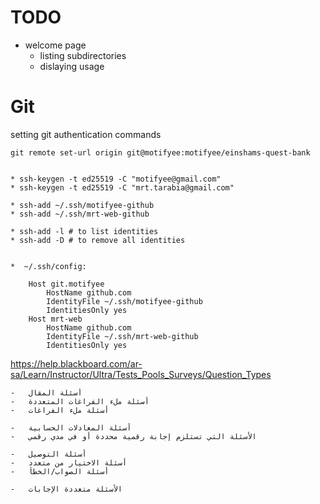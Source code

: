 # TODO

-   welcome page
    -   listing subdirectories
    -   dislaying usage

# Git

setting git authentication commands

    git remote set-url origin git@motifyee:motifyee/einshams-quest-bank


    * ssh-keygen -t ed25519 -C "motifyee@gmail.com"
    * ssh-keygen -t ed25519 -C "mrt.tarabia@gmail.com"

    * ssh-add ~/.ssh/motifyee-github
    * ssh-add ~/.ssh/mrt-web-github

    * ssh-add -l # to list identities
    * ssh-add -D # to remove all identities


    *  ~/.ssh/config:

        Host git.motifyee
            HostName github.com
            IdentityFile ~/.ssh/motifyee-github
            IdentitiesOnly yes
        Host mrt-web
            HostName github.com
            IdentityFile ~/.ssh/mrt-web-github
            IdentitiesOnly yes

https://help.blackboard.com/ar-sa/Learn/Instructor/Ultra/Tests_Pools_Surveys/Question_Types

    -   أسئلة المقال
    -   أسئلة ملء الفراغات المتعددة
    -   أسئلة ملء الفراغات

    -   أسئلة المعادلات الحسابية
    -   الأسئلة التي تستلزم إجابة رقمية محددة أو في مدي رقمي

    -   أسئلة التوصيل
    -   أسئلة الاختيار من متعدد
    -   أسئلة الصواب/الخطأ

    -   الأسئلة متعددة الإجابات

